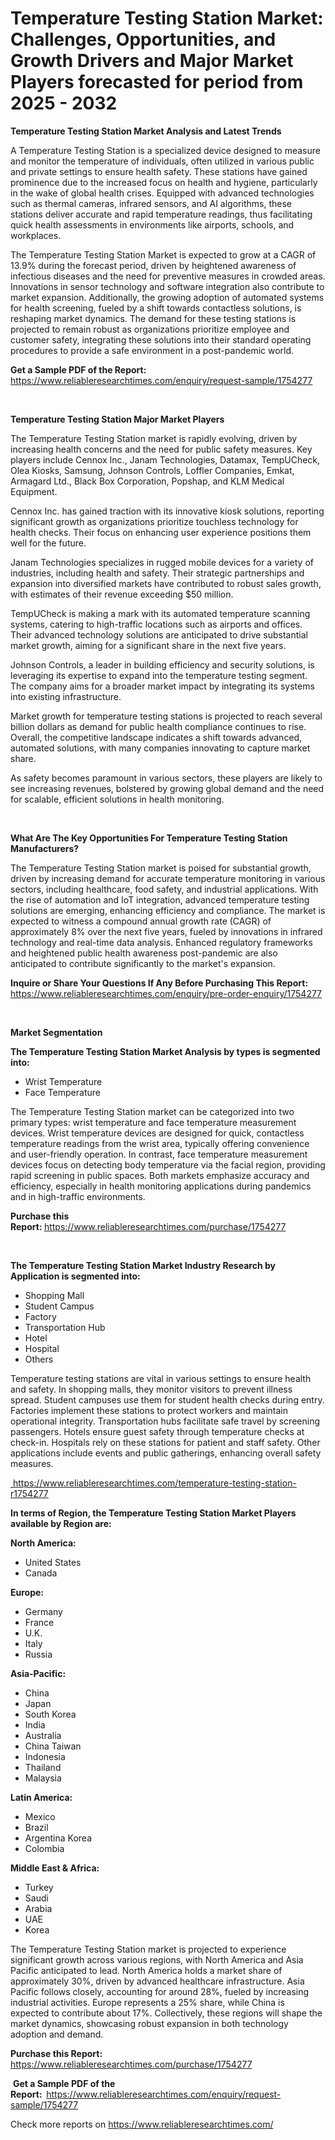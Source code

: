 <p><h1>Temperature Testing Station Market: Challenges, Opportunities, and Growth Drivers and Major Market Players forecasted for period from 2025 - 2032</h1></p><p><strong>Temperature Testing Station Market Analysis and Latest Trends</strong></p>
<p><p>A Temperature Testing Station is a specialized device designed to measure and monitor the temperature of individuals, often utilized in various public and private settings to ensure health safety. These stations have gained prominence due to the increased focus on health and hygiene, particularly in the wake of global health crises. Equipped with advanced technologies such as thermal cameras, infrared sensors, and AI algorithms, these stations deliver accurate and rapid temperature readings, thus facilitating quick health assessments in environments like airports, schools, and workplaces.</p><p>The Temperature Testing Station Market is expected to grow at a CAGR of 13.9% during the forecast period, driven by heightened awareness of infectious diseases and the need for preventive measures in crowded areas. Innovations in sensor technology and software integration also contribute to market expansion. Additionally, the growing adoption of automated systems for health screening, fueled by a shift towards contactless solutions, is reshaping market dynamics. The demand for these testing stations is projected to remain robust as organizations prioritize employee and customer safety, integrating these solutions into their standard operating procedures to provide a safe environment in a post-pandemic world.</p></p>
<p><strong>Get a Sample PDF of the Report:&nbsp;</strong> <a href="https://www.reliableresearchtimes.com/enquiry/request-sample/1754277?utm_campaign=2720&utm_medium=2&utm_source=Github&utm_content=ia&utm_term=10042025&utm_id=temperature-testing-station">https://www.reliableresearchtimes.com/enquiry/request-sample/1754277</a></p>
<p>&nbsp;</p>
<p><strong>Temperature Testing Station Major Market Players</strong></p>
<p><p>The Temperature Testing Station market is rapidly evolving, driven by increasing health concerns and the need for public safety measures. Key players include Cennox Inc., Janam Technologies, Datamax, TempUCheck, Olea Kiosks, Samsung, Johnson Controls, Loffler Companies, Emkat, Armagard Ltd., Black Box Corporation, Popshap, and KLM Medical Equipment.</p><p>Cennox Inc. has gained traction with its innovative kiosk solutions, reporting significant growth as organizations prioritize touchless technology for health checks. Their focus on enhancing user experience positions them well for the future.</p><p>Janam Technologies specializes in rugged mobile devices for a variety of industries, including health and safety. Their strategic partnerships and expansion into diversified markets have contributed to robust sales growth, with estimates of their revenue exceeding $50 million.</p><p>TempUCheck is making a mark with its automated temperature scanning systems, catering to high-traffic locations such as airports and offices. Their advanced technology solutions are anticipated to drive substantial market growth, aiming for a significant share in the next five years.</p><p>Johnson Controls, a leader in building efficiency and security solutions, is leveraging its expertise to expand into the temperature testing segment. The company aims for a broader market impact by integrating its systems into existing infrastructure.</p><p>Market growth for temperature testing stations is projected to reach several billion dollars as demand for public health compliance continues to rise. Overall, the competitive landscape indicates a shift towards advanced, automated solutions, with many companies innovating to capture market share.</p><p>As safety becomes paramount in various sectors, these players are likely to see increasing revenues, bolstered by growing global demand and the need for scalable, efficient solutions in health monitoring.</p></p>
<p>&nbsp;</p>
<p><strong>What Are The Key Opportunities For Temperature Testing Station Manufacturers?</strong></p>
<p><p>The Temperature Testing Station market is poised for substantial growth, driven by increasing demand for accurate temperature monitoring in various sectors, including healthcare, food safety, and industrial applications. With the rise of automation and IoT integration, advanced temperature testing solutions are emerging, enhancing efficiency and compliance. The market is expected to witness a compound annual growth rate (CAGR) of approximately 8% over the next five years, fueled by innovations in infrared technology and real-time data analysis. Enhanced regulatory frameworks and heightened public health awareness post-pandemic are also anticipated to contribute significantly to the market's expansion.</p></p>
<p><strong>Inquire or Share Your Questions If Any Before Purchasing This Report:</strong> <a href="https://www.reliableresearchtimes.com/enquiry/pre-order-enquiry/1754277?utm_campaign=2720&utm_medium=2&utm_source=Github&utm_content=ia&utm_term=10042025&utm_id=temperature-testing-station">https://www.reliableresearchtimes.com/enquiry/pre-order-enquiry/1754277</a></p>
<p>&nbsp;</p>
<p><strong>Market Segmentation</strong></p>
<p><strong>The Temperature Testing Station Market Analysis by types is segmented into:</strong></p>
<p><ul><li>Wrist Temperature</li><li>Face Temperature</li></ul></p>
<p><p>The Temperature Testing Station market can be categorized into two primary types: wrist temperature and face temperature measurement devices. Wrist temperature devices are designed for quick, contactless temperature readings from the wrist area, typically offering convenience and user-friendly operation. In contrast, face temperature measurement devices focus on detecting body temperature via the facial region, providing rapid screening in public spaces. Both markets emphasize accuracy and efficiency, especially in health monitoring applications during pandemics and in high-traffic environments.</p></p>
<p><strong>Purchase this Report:&nbsp;</strong><a href="https://www.reliableresearchtimes.com/purchase/1754277?utm_campaign=2720&utm_medium=2&utm_source=Github&utm_content=ia&utm_term=10042025&utm_id=temperature-testing-station">https://www.reliableresearchtimes.com/purchase/1754277</a></p>
<p>&nbsp;</p>
<p><strong>The Temperature Testing Station Market Industry Research by Application is segmented into:</strong></p>
<p><ul><li>Shopping Mall</li><li>Student Campus</li><li>Factory</li><li>Transportation Hub</li><li>Hotel</li><li>Hospital</li><li>Others</li></ul></p>
<p><p>Temperature testing stations are vital in various settings to ensure health and safety. In shopping malls, they monitor visitors to prevent illness spread. Student campuses use them for student health checks during entry. Factories implement these stations to protect workers and maintain operational integrity. Transportation hubs facilitate safe travel by screening passengers. Hotels ensure guest safety through temperature checks at check-in. Hospitals rely on these stations for patient and staff safety. Other applications include events and public gatherings, enhancing overall safety measures.</p></p>
<p><a href="https://www.reliableresearchtimes.com/temperature-testing-station-r1754277?utm_campaign=2720&utm_medium=2&utm_source=Github&utm_content=ia&utm_term=10042025&utm_id=temperature-testing-station">&nbsp;https://www.reliableresearchtimes.com/temperature-testing-station-r1754277</a></p>
<p><strong>In terms of Region, the Temperature Testing Station Market Players available by Region are:</strong></p>
<p>
    <p> <strong> North America: </strong>
        <ul>
            <li>United States</li>
            <li>Canada</li>
        </ul>
        </p> 
    <p> <strong> Europe: </strong>
        <ul>
            <li>Germany</li>
            <li>France</li>
            <li>U.K.</li>
            <li>Italy</li>
            <li>Russia</li>
        </ul>
        </p> 
    <p> <strong> Asia-Pacific: </strong>
        <ul>
            <li>China</li>
            <li>Japan</li>
            <li>South Korea</li>
            <li>India</li>
            <li>Australia</li>
            <li>China Taiwan</li>
            <li>Indonesia</li>
            <li>Thailand</li>
            <li>Malaysia</li>
        </ul>
        </p> 
    <p> <strong> Latin America: </strong>
        <ul>
            <li>Mexico</li>
            <li>Brazil</li>
            <li>Argentina Korea</li>
            <li>Colombia</li>
        </ul>
        </p> 
    <p> <strong> Middle East & Africa: </strong>
        <ul>
            <li>Turkey</li>
            <li>Saudi</li>
            <li>Arabia</li>
            <li>UAE</li>
            <li>Korea</li>
        </ul>
    </p>
    </p>
<p><p>The Temperature Testing Station market is projected to experience significant growth across various regions, with North America and Asia Pacific anticipated to lead. North America holds a market share of approximately 30%, driven by advanced healthcare infrastructure. Asia Pacific follows closely, accounting for around 28%, fueled by increasing industrial activities. Europe represents a 25% share, while China is expected to contribute about 17%. Collectively, these regions will shape the market dynamics, showcasing robust expansion in both technology adoption and demand.</p></p>
<p><strong>Purchase this Report: </strong><a href="https://www.reliableresearchtimes.com/purchase/1754277?utm_campaign=2720&utm_medium=2&utm_source=Github&utm_content=ia&utm_term=10042025&utm_id=temperature-testing-station">https://www.reliableresearchtimes.com/purchase/1754277</a></p>
<p>&nbsp;<strong>Get a Sample PDF of the Report:&nbsp;&nbsp;</strong><a href="https://www.reliableresearchtimes.com/enquiry/request-sample/1754277?utm_campaign=2720&utm_medium=2&utm_source=Github&utm_content=ia&utm_term=10042025&utm_id=temperature-testing-station">https://www.reliableresearchtimes.com/enquiry/request-sample/1754277</a></p>
<p><strong></strong></p>
<p>Check more reports on <a href="https://www.reliableresearchtimes.com/?utm_campaign=2720&utm_medium=2&utm_source=Github&utm_content=ia&utm_term=10042025&utm_id=temperature-testing-station">https://www.reliableresearchtimes.com/</a></p>